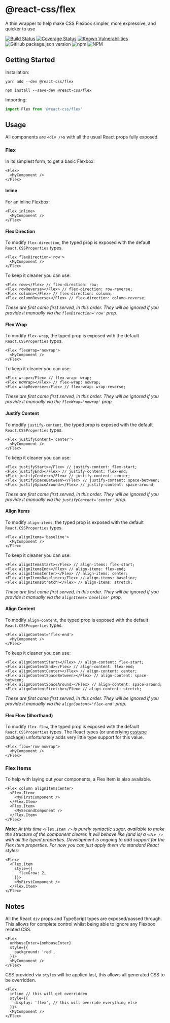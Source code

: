 # @react-css/flex

A thin wrapper to help make CSS Flexbox simpler, more expressive, and quicker to use

[![Build Status](https://travis-ci.org/bikk-uk/react-css-flex.svg?branch=master)](https://travis-ci.org/bikk-uk/react-css-flex)
[![Coverage Status](https://coveralls.io/repos/github/bikk-uk/react-css-flex/badge.svg?branch=master)](https://coveralls.io/github/bikk-uk/react-css-flex?branch=master)
[![Known Vulnerabilities](https://snyk.io/test/github/bikk-uk/react-css-flex/badge.svg?targetFile=package.json)](https://snyk.io/test/github/bikk-uk/react-css-flex?targetFile=package.json)
![GitHub package.json version](https://img.shields.io/github/package-json/v/bikk-uk/react-css-flex?label=github)
![npm](https://img.shields.io/npm/v/@react-css/flex)
![NPM](https://img.shields.io/npm/l/@react-css/flex)

## Getting Started

Installation:

`yarn add --dev @react-css/flex`

`npm install --save-dev @react-css/flex`

Importing:

```typescript
import Flex from '@react-css/flex'
```

## Usage

All components are `<div />`s with all the usual React props fully exposed.

### Flex

In its simplest form, to get a basic Flexbox:

```tsx
<Flex>
  <MyComponent />
</Flex>
```

#### Inline

For an inline Flexbox:

```tsx
<Flex inline>
  <MyComponent />
</Flex>
```

#### Flex Direction

To modify `flex-direction`, the typed prop is exposed with the default `React.CSSProperties` types.

```tsx
<Flex flexDirection='row'>
  <MyComponent />
</Flex>
```

To keep it cleaner you can use:

```tsx
<Flex row></Flex> // flex-direction: row;
<Flex rowReverse></Flex> // flex-direction: row-reverse;
<Flex column></Flex> // flex-direction: column;
<Flex columnReverse></Flex> // flex-direction: column-reverse;
```

_These are first come first served, in this order. They will be ignored if you provide it manually via the `flexDirection='row'` prop._

#### Flex Wrap

To modify `flex-wrap`, the typed prop is exposed with the default `React.CSSProperties` types.

```tsx
<Flex flexWrap='nowrap'>
  <MyComponent />
</Flex>
```

To keep it cleaner you can use:

```tsx
<Flex wrap></Flex> // flex-wrap: wrap;
<Flex noWrap></Flex> // flex-wrap: nowrap;
<Flex wrapReverse></Flex> // flex-wrap: wrap-reverse;
```

_These are first come first served, in this order. They will be ignored if you provide it manually via the `flexWrap='nowrap'` prop._

#### Justify Content

To modify `justify-content`, the typed prop is exposed with the default `React.CSSProperties` types.

```tsx
<Flex justifyContent='center'>
  <MyComponent />
</Flex>
```

To keep it cleaner you can use:

```tsx
<Flex justifyStart></Flex> // justify-content: flex-start;
<Flex justifyEnd></Flex> // justify-content: flex-end;
<Flex justifyCenter></Flex> // justify-content: center;
<Flex justifySpaceBetween></Flex> // justify-content: space-between;
<Flex justifySpaceAround></Flex> // justify-content: space-around;
```

_These are first come first served, in this order. They will be ignored if you provide it manually via the `justifyContent='center'` prop._

#### Align Items

To modify `align-items`, the typed prop is exposed with the default `React.CSSProperties` types.

```tsx
<Flex alignItems='baseline'>
  <MyComponent />
</Flex>
```

To keep it cleaner you can use:

```tsx
<Flex alignItemsStart></Flex> // align-items: flex-start;
<Flex alignItemsEnd></Flex> // align-items: flex-end;
<Flex alignItemsCenter></Flex> // align-items: center;
<Flex alignItemsBaseline></Flex> // align-items: baseline;
<Flex alignItemsStretch></Flex> // align-items: stretch;
```

_These are first come first served, in this order. They will be ignored if you provide it manually via the `alignItems='baseline'` prop._

#### Align Content

To modify `align-content`, the typed prop is exposed with the default `React.CSSProperties` types.

```tsx
<Flex alignContent='flex-end'>
  <MyComponent />
</Flex>
```

To keep it cleaner you can use:

```tsx
<Flex alignContentStart></Flex> // align-content: flex-start;
<Flex alignContentEnd></Flex> // align-content: flex-end;
<Flex alignContentCenter></Flex> // align-content: center;
<Flex alignContentSpaceBetween></Flex> // align-content: space-between;
<Flex alignContentSpaceAround></Flex> // align-content: space-around;
<Flex alignContentStretch></Flex> // align-content: stretch;
```

_These are first come first served, in this order. They will be ignored if you provide it manually via the `alignContent='flex-end'` prop._

#### Flex Flow (Shorthand)

To modify `flex-flow`, the typed prop is exposed with the default `React.CSSProperties` types. The React types (or underlying [csstype](https://www.npmjs.com/package/csstype) package) unfortunately adds very little type support for this value.

```tsx
<Flex flow='row nowrap'>
  <MyComponent />
</Flex>
```

### Flex Items

To help with laying out your components, a Flex Item is also available.

```tsx
<Flex column alignItemsCenter>
  <Flex.Item>
    <MyFirstComponent />
  </Flex.Item>
  <Flex.Item>
    <MySecondComponent />
  </Flex.Item>
</Flex>
```

_**Note**: At this time `<Flex.Item />` is purely syntactic sugar, available to make the structure of the component clearer. It will behave like (and is) a `<div />` with all the typed properties. Development is ongoing to add support for the Flex Item properties. For now you can just apply them via standard React styles:_

```tsx
<Flex>
  <Flex.Item
    style={{
      flexGrow: 2,
    }}>
    <MyFirstComponent />
  </Flex.Item>
</Flex>
```

## Notes

All the React `div` props and TypeScript types are exposed/passed through. This allows for complete control whilst being able to ignore any Flexbox related CSS.

```tsx
<Flex
  onMouseEnter={onMouseEnter}
  style={{
    background: 'red',
  }}>
  <MyComponent />
</Flex>
```

CSS provided via `styles` will be applied last, this allows all generated CSS to be overridden.

```tsx
<Flex
  inline // this will get overridden
  style={{
    display: 'flex', // this will override everything else
  }}>
  <MyComponent />
</Flex>
```
